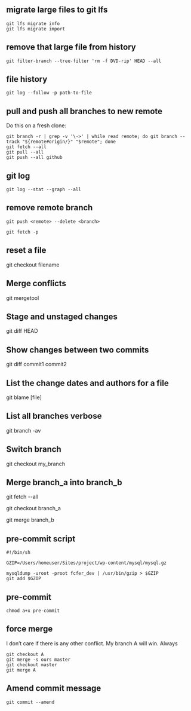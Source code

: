 ## migrate large files to git lfs

```
git lfs migrate info
git lfs migrate import
```

## remove that large file from history

`git filter-branch --tree-filter 'rm -f DVD-rip' HEAD --all`

## file history

`git log --follow -p path-to-file `


## pull and push all branches to new remote

Do this on a fresh clone:

```
git branch -r | grep -v '\->' | while read remote; do git branch --track "${remote#origin/}" "$remote"; done
git fetch --all
git pull --all
git push --all github
```

## git log
`git log --stat --graph --all`

## remove remote branch

`git push <remote> --delete <branch>`

`git fetch -p`

## reset a file
git checkout filename

## Merge conflicts
git mergetool

## Stage and unstaged changes
git diff HEAD

## Show changes between two commits
git diff commit1 commit2

## List the change dates and authors for a file
git blame [file]

## List all branches verbose
git branch -av

## Switch branch
git checkout my_branch

## Merge branch_a into branch_b
git fetch --all

git checkout branch_a

git merge branch_b

## pre-commit script

```
#!/bin/sh

GZIP=/Users/homeuser/Sites/project/wp-content/mysql/mysql.gz

mysqldump -uroot -proot fcfer_dev | /usr/bin/gzip > $GZIP
git add $GZIP
``` 

## pre-commit
`chmod a+x pre-commit`


## force merge
I don’t care if there is any other conflict. My branch A will win. Always

```
git checkout A
git merge -s ours master
git checkout master
git merge A
```

## Amend commit message
`git commit --amend`

